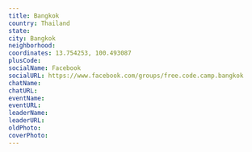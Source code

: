 ```yaml
---
title: Bangkok
country: Thailand
state: 
city: Bangkok
neighborhood: 
coordinates: 13.754253, 100.493087
plusCode:
socialName: Facebook
socialURL: https://www.facebook.com/groups/free.code.camp.bangkok
chatName:
chatURL:
eventName:
eventURL:
leaderName:
leaderURL:
oldPhoto: 
coverPhoto:
---
```

